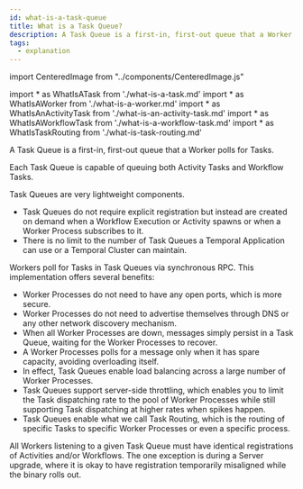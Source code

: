 ```yaml
---
id: what-is-a-task-queue
title: What is a Task Queue?
description: A Task Queue is a first-in, first-out queue that a Worker Process polls for Tasks.
tags:
  - explanation
---
```


import CenteredImage from "../components/CenteredImage.js"

<!-- prettier-ignore -->
import * as WhatIsATask from './what-is-a-task.md'
import * as WhatIsAWorker from './what-is-a-worker.md'
import * as WhatIsAnActivityTask from './what-is-an-activity-task.md'
import * as WhatIsAWorkflowTask from './what-is-a-workflow-task.md'
import * as WhatIsTaskRouting from './what-is-task-routing.md'

A Task Queue is a first-in, first-out queue that a <preview page={WhatIsAWorker}>Worker</preview> polls for <preview page={WhatIsATask}>Tasks</preview>.

Each Task Queue is capable of queuing both <preview page={WhatIsAnActivityTask}>Activity Tasks</preview> and <preview page={WhatIsAWorkflowTask}>Workflow Tasks</preview>.

<CenteredImage
imagePath="/diagrams/task-queue.svg"
title="Task Queue component"
imageSize="75"
/>

Task Queues are very lightweight components.

- Task Queues do not require explicit registration but instead are created on demand when a Workflow Execution or Activity spawns or when a Worker Process subscribes to it.
- There is no limit to the number of Task Queues a Temporal Application can use or a Temporal Cluster can maintain.

Workers poll for Tasks in Task Queues via synchronous RPC.
This implementation offers several benefits:

- Worker Processes do not need to have any open ports, which is more secure.
- Worker Processes do not need to advertise themselves through DNS or any other network discovery mechanism.
- When all Worker Processes are down, messages simply persist in a Task Queue, waiting for the Worker Processes to recover.
- A Worker Processes polls for a message only when it has spare capacity, avoiding overloading itself.
- In effect, Task Queues enable load balancing across a large number of Worker Processes.
- Task Queues support server-side throttling, which enables you to limit the Task dispatching rate to the pool of Worker Processes while still supporting Task dispatching at higher rates when spikes happen.
- Task Queues enable what we call <preview page={WhatIsTaskRouting}>Task Routing</preview>, which is the routing of specific Tasks to specific Worker Processes or even a specific process.

All Workers listening to a given Task Queue must have identical registrations of Activities and/or Workflows.
The one exception is during a Server upgrade, where it is okay to have registration temporarily misaligned while the binary rolls out.
